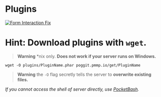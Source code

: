 # Plugins
[![Form Interaction Fix](https://github-readme-stats.vercel.app/api/pin/?username=Endermanbugzjfc&repo=FormInteractionFix&title_color=2c98ff&text_color=9e9e9e&icon_color=2c98ff&bg_color=0d1117&hide_border=true)](https://github.com/Endermanbugzjfc/FormInteractionFix)

# Hint: Download plugins with `wget`.
> **Warning** *nix only. **Does not work if your server runs on Windows.**
```
wget -O plugins/PluginName.phar poggit.pmmp.io/get/PluginName
```
> **Warning** the `-O` flag secretly tells the server to **overwrite existing files.**

*If you cannot access the shell of server directly, use [PocketBash](https://poggit.pmmp.io/ci/Frago9876543210/PocketBash/~/dev:12).*
